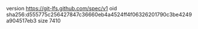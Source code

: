 version https://git-lfs.github.com/spec/v1
oid sha256:d555775c256427847c36660eb4a4524ff4f06326201790c3be4249a904517eb3
size 7410
